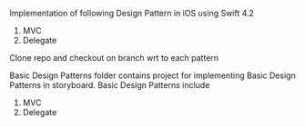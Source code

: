 Implementation of following Design Pattern in iOS using Swift 4.2
  1. MVC
  2. Delegate
 
 Clone repo and checkout on branch wrt to each pattern
 
 Basic Design Patterns folder contains project for implementing Basic Design Patterns in storyboard. Basic Design Patterns include
 
 1. MVC
 2. Delegate
 
 
